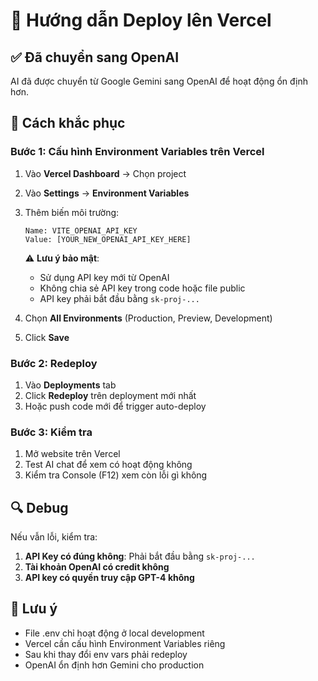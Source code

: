 # 🚀 Hướng dẫn Deploy lên Vercel

## ✅ Đã chuyển sang OpenAI
AI đã được chuyển từ Google Gemini sang OpenAI để hoạt động ổn định hơn.

## 🔧 Cách khắc phục

### Bước 1: Cấu hình Environment Variables trên Vercel
1. Vào **Vercel Dashboard** → Chọn project
2. Vào **Settings** → **Environment Variables**
3. Thêm biến môi trường:
   ```
   Name: VITE_OPENAI_API_KEY
   Value: [YOUR_NEW_OPENAI_API_KEY_HERE]
   ```
   ⚠️ **Lưu ý bảo mật**:
   - Sử dụng API key mới từ OpenAI
   - Không chia sẻ API key trong code hoặc file public
   - API key phải bắt đầu bằng `sk-proj-...`

4. Chọn **All Environments** (Production, Preview, Development)
5. Click **Save**

### Bước 2: Redeploy
1. Vào **Deployments** tab
2. Click **Redeploy** trên deployment mới nhất
3. Hoặc push code mới để trigger auto-deploy

### Bước 3: Kiểm tra
1. Mở website trên Vercel
2. Test AI chat để xem có hoạt động không
3. Kiểm tra Console (F12) xem còn lỗi gì không

## 🔍 Debug
Nếu vẫn lỗi, kiểm tra:
1. **API Key có đúng không**: Phải bắt đầu bằng `sk-proj-...`
2. **Tài khoản OpenAI có credit không**
3. **API key có quyền truy cập GPT-4 không**

## 📝 Lưu ý
- File .env chỉ hoạt động ở local development
- Vercel cần cấu hình Environment Variables riêng
- Sau khi thay đổi env vars phải redeploy
- OpenAI ổn định hơn Gemini cho production
